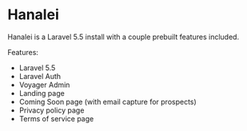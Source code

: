 # Hanalei

Hanalei is a Laravel 5.5 install with a couple prebuilt features included.

Features:
* Laravel 5.5
* Laravel Auth
* Voyager Admin
* Landing page
* Coming Soon page (with email capture for prospects)
* Privacy policy page
* Terms of service page

